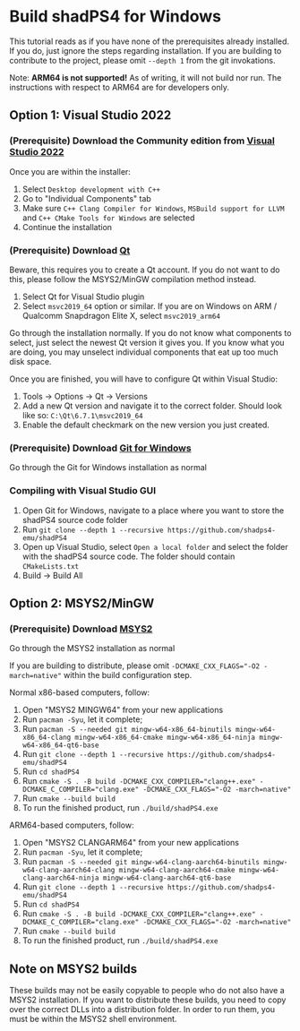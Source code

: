 <!--
SPDX-FileCopyrightText: 2024 shadPS4 Emulator Project
SPDX-License-Identifier: GPL-2.0-or-later
-->

# Build shadPS4 for Windows

This tutorial reads as if you have none of the prerequisites already installed. If you do, just ignore the steps regarding installation.
If you are building to contribute to the project, please omit `--depth 1` from the git invokations.

Note: **ARM64 is not supported!** As of writing, it will not build nor run. The instructions with respect to ARM64 are for developers only.

## Option 1: Visual Studio 2022

### (Prerequisite) Download the Community edition from [**Visual Studio 2022**](https://visualstudio.microsoft.com/vs/)

Once you are within the installer:
1. Select `Desktop development with C++`
2. Go to "Individual Components" tab
3. Make sure `C++ Clang Compiler for Windows`, `MSBuild support for LLVM` and `C++ CMake Tools for Windows` are selected
4. Continue the installation

### (Prerequisite) Download [**Qt**](https://doc.qt.io/qt-6/get-and-install-qt.html)

Beware, this requires you to create a Qt account. If you do not want to do this, please follow the MSYS2/MinGW compilation method instead.

1. Select Qt for Visual Studio plugin
2. Select `msvc2019_64` option or similar. If you are on Windows on ARM / Qualcomm Snapdragon Elite X, select `msvc2019_arm64`

Go through the installation normally. If you do not know what components to select, just select the newest Qt version it gives you.
If you know what you are doing, you may unselect individual components that eat up too much disk space.

Once you are finished, you will have to configure Qt within Visual Studio:
1. Tools -> Options -> Qt -> Versions
2. Add a new Qt version and navigate it to the correct folder. Should look like so: `C:\Qt\6.7.1\msvc2019_64` 
3. Enable the default checkmark on the new version you just created. 

### (Prerequisite) Download [**Git for Windows**](https://git-scm.com/download/win)

Go through the Git for Windows installation as normal

### Compiling with Visual Studio GUI

1. Open Git for Windows, navigate to a place where you want to store the shadPS4 source code folder
2. Run `git clone --depth 1 --recursive https://github.com/shadps4-emu/shadPS4`
3. Open up Visual Studio, select `Open a local folder` and select the folder with the shadPS4 source code. The folder should contain `CMakeLists.txt`
4. Build -> Build All

## Option 2: MSYS2/MinGW

### (Prerequisite) Download [**MSYS2**](https://www.msys2.org/)

Go through the MSYS2 installation as normal

If you are building to distribute, please omit `-DCMAKE_CXX_FLAGS="-O2 -march=native"` within the build configuration step.

Normal x86-based computers, follow:
1. Open "MSYS2 MINGW64" from your new applications
2. Run `pacman -Syu`, let it complete;
3. Run `pacman -S --needed git mingw-w64-x86_64-binutils mingw-w64-x86_64-clang mingw-w64-x86_64-cmake mingw-w64-x86_64-ninja mingw-w64-x86_64-qt6-base`
4. Run `git clone --depth 1 --recursive https://github.com/shadps4-emu/shadPS4`
5. Run `cd shadPS4`
6. Run `cmake -S . -B build -DCMAKE_CXX_COMPILER="clang++.exe" -DCMAKE_C_COMPILER="clang.exe" -DCMAKE_CXX_FLAGS="-O2 -march=native"`
7. Run `cmake --build build`
8. To run the finished product, run `./build/shadPS4.exe`

ARM64-based computers, follow:
1. Open "MSYS2 CLANGARM64" from your new applications
2. Run `pacman -Syu`, let it complete;
3. Run `pacman -S --needed git mingw-w64-clang-aarch64-binutils mingw-w64-clang-aarch64-clang mingw-w64-clang-aarch64-cmake mingw-w64-clang-aarch64-ninja mingw-w64-clang-aarch64-qt6-base`
4. Run `git clone --depth 1 --recursive https://github.com/shadps4-emu/shadPS4`
5. Run `cd shadPS4`
6. Run `cmake -S . -B build -DCMAKE_CXX_COMPILER="clang++.exe" -DCMAKE_C_COMPILER="clang.exe" -DCMAKE_CXX_FLAGS="-O2 -march=native"`
7. Run `cmake --build build`
8. To run the finished product, run `./build/shadPS4.exe`

## Note on MSYS2 builds

These builds may not be easily copyable to people who do not also have a MSYS2 installation.
If you want to distribute these builds, you need to copy over the correct DLLs into a distribution folder.
In order to run them, you must be within the MSYS2 shell environment.